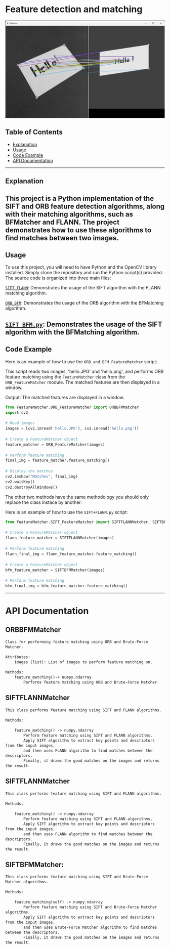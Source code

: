 # Feature detection and matching
![project_image](./SIFTBFM.png)

## Table of Contents
- [Explanation](#explanation)
- [Usage](#usage)
- [Code Example](#code-example)
- [API Documentation](#api-documentation)

---
## Explanation

This project is a Python implementation of the SIFT and ORB feature detection algorithms, along with their matching algorithms, such as BFMatcher and FLANN. The project demonstrates how to use these algorithms to find matches between two images.
---
## Usage

To use this project, you will need to have Python and the OpenCV library installed. Simply clone the repository and run the Python script(s) provided. The source code is organized into three main files:

 [`SIFT_FLANN`](.\SIFT_FeatureMatcher\SIFT_FLANN.py): Demonstrates the usage of the SIFT algorithm with the FLANN matching algorithm.

 [`ORB_BFM`](.\ORB_FeatureMatcher\ORB_BFM.py): Demonstrates the usage of the ORB algorithm with the BFMatching algorithm.

 [`SIFT_BFM.py`](.\SIFT_FeatureMatcher\SIFT_BFM.py): Demonstrates the usage of the SIFT algorithm with the BFMatching algorithm.
---
## Code Example

Here is an example of how to use the `ORB and BFM FeatureMatcher` script:

This script reads two images, 'hello.JPG' and 'hello.png', and performs ORB feature matching
using the `FeatureMatcher` class from the `ORB_FeatureMatcher` module. The matched features
are then displayed in a window.

Output:
    The matched features are displayed in a window.

```python
from FeatureMatcher.ORB_FeatureMatcher import ORBBFMMatcher
import cv2

# Read images
images = [cv2.imread('hello.JPG'), cv2.imread('hello.png')]

# Create a FeatureMatcher object
feature_matcher = ORB_FeatureMatcher(images)

# Perform feature matching
final_img = feature_matcher.feature_matching()

# Display the matches
cv2.imshow("Matches", final_img)
cv2.waitKey()
cv2.destroyAllWindows()

```
The other two methods have the same methodology you should only replace the class instace by another.

Here is an example of how to use the `SIFT+FLANN.py` script:
```python
from FeatureMatcher.SIFT_FeatureMatcher import SIFTFLANNMatcher, SIFTBFMMatcher

# Create a FeatureMatcher object
flann_feature_matcher = SIFTFLANNMatcher(images)

# Perform feature matching
flann_final_img = flann_feature_matcher.feature_matching()

# Create a FeatureMatcher object
bfm_feature_matcher = SIFTBFMMatcher(images)

# Perform feature matching
bfm_final_img = bfm_feature_matcher.feature_matching()
```
---
# API Documentation

## **ORBBFMMatcher**

    Class for performing feature matching using ORB and Brute-Force Matcher.

    Attributes:
        images (list): List of images to perform feature matching on.

    Methods:
        feature_matching()-> numpy.ndarray
            Performs feature matching using ORB and Brute-Force Matcher. 
## **SIFTFLANNMatcher**
    This class performs feature matching using SIFT and FLANN algorithms.

    Methods:

        feature_matching() -> numpy.ndarray
            Perform feature matching using SIFT and FLANN algorithms.
            Apply SIFT algorithm to extract key points and descriptors from the input images,
            and then uses FLANN algorithm to find matches between the descriptors.
            Finally, it draws the good matches on the images and returns the result.

## **SIFTFLANNMatcher**
    This class performs feature matching using SIFT and FLANN algorithms.

    Methods:

        feature_matching() -> numpy.ndarray
            Perform feature matching using SIFT and FLANN algorithms.
            Apply SIFT algorithm to extract key points and descriptors from the input images,
            and then uses FLANN algorithm to find matches between the descriptors.
            Finally, it draws the good matches on the images and returns the result.
## SIFTBFMMatcher:
    This class performs feature matching using SIFT and Brute-Force Matcher algorithms.

    Methods:

        feature_matching(self) -> numpy.ndarray
            Perform feature matching using SIFT and Brute-Force Matcher algorithms.
            Apply SIFT algorithm to extract key points and descriptors from the input images,
            and then uses Brute-Force Matcher algorithm to find matches between the descriptors.
            Finally, it draws the good matches on the images and returns the result.
